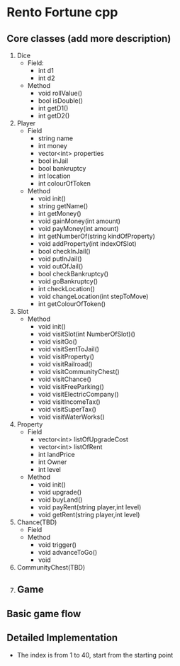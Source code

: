 # Rento Fortune cpp

## Core classes (add more description)
1. Dice
    - Field:
        - int d1
        - int d2 
    - Method
        - void rollValue()
        - bool isDouble()
        - int getD1()
        - int getD2()
2. Player
    - Field
        - string name
        - int money
        - vector\<int> properties
        - bool inJail
        - bool bankruptcy
        - int location
        - int colourOfToken
    - Method
        - void init()
        - string getName()
        - int getMoney()
        - void gainMoney(int amount)
        - void payMoney(int amount)
        - int getNumberOf(string kindOfProperty)
        - void addProperty(int indexOfSlot)
        - bool checkInJail()
        - void putInJail()
        - void outOfJail()
        - bool checkBankruptcy()
        - void goBankruptcy()
        - int checkLocation()
        - void changeLocation(int stepToMove)
        - int getColourOfToken()
3. Slot
    - Method
        - void init()
        - void visitSlot(int NumberOfSlot)()
        - void visitGo()
        - void visitSentToJail()
        - void visitProperty()
        - void visitRailroad()
        - void visitCommunityChest()
        - void visitChance()
        - void visitFreeParking()
        - void visitElectricCompany()
        - void visitIncomeTax()
        - void visitSuperTax()
        - void visitWaterWorks()
4. Property
    - Field
        - vector\<int> listOfUpgradeCost
        - vector\<int> listOfRent
        - int landPrice
        - int Owner
        - int level
    - Method
        - void init()
        - void upgrade()
        - void buyLand()
        - void payRent(string player,int level)
        - void getRent(string player,int level)
5. Chance(TBD)
    - Field
    - Method
        - void trigger()
        - void advanceToGo()
        - void 
6. CommunityChest(TBD)
7. Game
    - 



## Basic game flow

## Detailed Implementation
- The index is from 1 to 40, start from the starting point